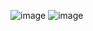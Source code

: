![image](https://user-images.githubusercontent.com/62606632/117266537-53d62980-ae90-11eb-8a97-800670dabc6f.png)
![image](https://user-images.githubusercontent.com/62606632/117266635-6c464400-ae90-11eb-9b50-edb6771667f7.png)
